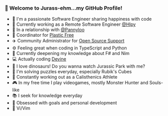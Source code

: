 ### 🦕 Welcome to Jurass-ehm...my GitHub Profile!

- 💙 I'm a passionate Software Engineer sharing happiness with code
- 💼 Currently working as a Remote Software Engineer [@Hlpy](https://www.linkedin.com/company/hlpy/mycompany/)
- 💏 In a relationship with [@Pannyloo](https://instagram.com/pannyloo)
- 🐢 Coordinator for [Plastic Free](https://www.plasticfreeonlus.it/) 
- ✈️ Community Administrator for [Open Source Support](https://t.me/ptkdev_support_italian)
- ⚙ Feeling great when coding in TypeScript and Python
- 📕 Currently deepening my knowledge about F# and Nim
- 💻 Actually coding [Devine](https://github.com/Airscripts/devine)
- 🦖 I love dinosaurs! Do you wanna watch Jurassic Park with me?
- 🧩 I'm solving puzzles everyday, especially Rubik's Cubes
- 💪️ Constantly working out as a Calisthenics Athlete
- 🎮 In my free time I play videogames, mostly Monster Hunter and Souls-like
- 📚 I seek for knowledge everyday
- 🎯 Obsessed with goals and personal development
- 🌈️ Vi/Vim
